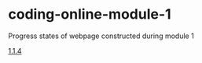 # coding-online-module-1
Progress states of webpage constructed during module 1

[1.1.4](./1.1.4/RUN-BUDDY)
